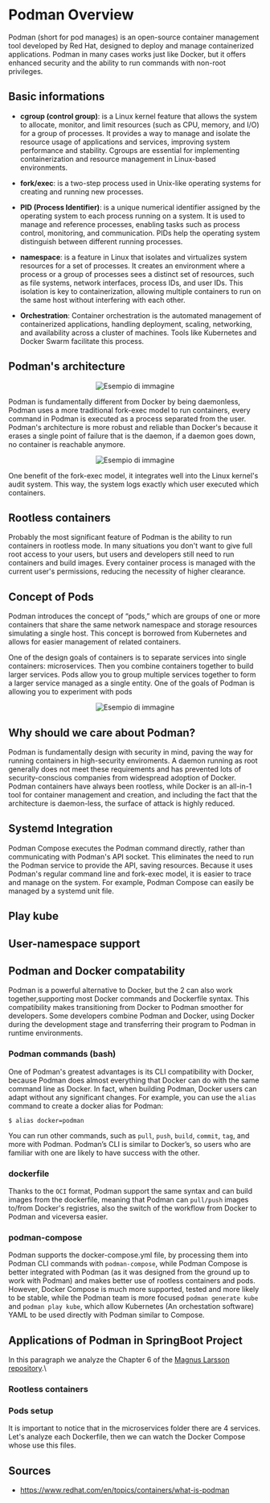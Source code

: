 # Podman Overview
Podman (short for pod manages) is an open-source container management tool developed by Red Hat, designed to deploy and manage containerized applications. Podman in many cases works just like Docker, but it offers enhanced security and the ability to run commands with non-root privileges.

## Basic informations
 - **cgroup (control group)**: is a Linux kernel feature that allows the system to allocate, monitor, and limit resources (such as CPU, memory, and I/O) for a group of processes. It provides a way to manage and isolate the resource usage of applications and services, improving system performance and stability. Cgroups are essential for implementing containerization and resource management in Linux-based environments.
 - **fork/exec**: is a two-step process used in Unix-like operating systems for creating and running new processes. 
 - **PID (Process Identifier)**: is a unique numerical identifier assigned by the operating system to each process running on a system. It is used to manage and reference processes, enabling tasks such as process control, monitoring, and communication. PIDs help the operating system distinguish between different running processes.
 - **namespace**: is a feature in Linux that isolates and virtualizes system resources for a set of processes. It creates an environment where a process or a group of processes sees a distinct set of resources, such as file systems, network interfaces, process IDs, and user IDs. This isolation is key to containerization, allowing multiple containers to run on the same host without interfering with each other.

- **Orchestration**: Container orchestration is the automated management of containerized applications, handling deployment, scaling, networking, and availability across a cluster of machines. Tools like Kubernetes and Docker Swarm facilitate this process.

## Podman's architecture
<p align="center">
  <img src="images/dockerAndPodman.png" alt="Esempio di immagine" />
</p>
Podman is fundamentally different from Docker by being daemonless, Podman uses a more traditional fork-exec model to run containers, every command in Podman is executed as a process separated from the user. 
Podman's architecture is more robust and reliable than Docker's because it erases a single point of failure that is the daemon, if a daemon goes down, no container is reachable anymore.

<p align="center">
  <img src="images/daemonless.JPG" alt="Esempio di immagine" />
</p>

One benefit of the fork-exec model, it integrates well into the Linux kernel's audit system. This way, the system logs exactly which user executed which containers. 


## Rootless containers

Probably the most significant feature of Podman is the ability to run containers in rootless mode. In many situations you don't want to give full root access to your users, but users and developers still need to run containers and build images. Every container process is managed with the current user's permissions, reducing the necessity of higher clearance.


## Concept of Pods

Podman introduces the concept of “pods,” which are groups of one or more containers that share the same network namespace and storage resources simulating a single host. This concept is borrowed from Kubernetes and allows for easier management of related containers.

One of the design goals of containers is to separate services into single containers: microservices. Then you combine containers together to build larger services. Pods allow you to group multiple services
together to form a larger service managed as a single entity. One of the goals of Podman is allowing you to experiment with pods

<p align="center">
  <img src="images/pods.JPG" alt="Esempio di immagine" />
</p>


## Why should we care about Podman?  

Podman is fundamentally design with security in mind, paving the way for running containers in high-security enviroments. A daemon running as root generally does not meet these requirements and has prevented lots of security-conscious companies from widespread adoption of Docker. Podman containers have always been rootless, while Docker is an all-in-1 tool for container management and creation, and including the fact that the architecture is daemon-less, the surface of attack is highly reduced.



## Systemd Integration
Podman Compose executes the Podman command directly, rather than communicating with Podman's API socket. This eliminates the need to run the Podman service to provide the API, saving resources. Because it uses Podman's regular command line and fork-exec model, it is easier to trace and manage on the system. For example, Podman Compose can easily be managed by a systemd unit file.

## Play kube

## User-namespace support
## Podman and Docker compatability 
Podman is a powerful alternative to Docker, but the 2 can also work together,supporting most Docker commands and Dockerfile syntax. This compatibility makes transitioning from Docker to Podman smoother for developers. Some developers combine Podman and Docker, using Docker during the development stage and transferring their program to Podman in runtime environments. 

### Podman commands (bash)
One of Podman's greatest advantages is its CLI compatibility with Docker, because Podman does almost everything that Docker can do with the same command line as Docker. In fact, when building Podman, Docker users can adapt without any significant changes. For example, you can use the ```alias``` command to create a docker alias for Podman:
```
$ alias docker=podman
```
You can run other commands, such as ```pull```, ```push```, ```build```, ```commit```, ```tag```, and more with Podman. Podman’s CLI is similar to Docker’s, so users who are familiar with one are likely to have success with the other.

### dockerfile
Thanks to the ```OCI``` format, Podman support the same syntax and can build images from the dockerfile, meaning that Podman can ```pull/push``` images to/from Docker's registries, also the switch of the workflow from Docker to Podman and viceversa easier. 


### podman-compose
Podman supports the docker-compose.yml file, by processing them into Podman CLI commands with ```podman-compose```, while Podman Compose is better integrated with Podman (as it was designed from the ground up to work with Podman) and makes better use of rootless containers and pods. However, Docker Compose is much more supported, tested and more likely to be stable, while the Podman team is more focused ```podman generate kube``` and ```podman play kube```, which allow Kubernetes (An orchestation software) YAML to be used directly with Podman similar to Compose.


## Applications of Podman in SpringBoot Project
In this paragraph we analyze the Chapter 6 of the [Magnus Larsson repository](https://github.com/PacktPublishing/Microservices-with-Spring-Boot-and-Spring-Cloud-Third-Edition/tree/main/Chapter06).\


### Rootless containers

### Pods setup
It is important to notice that in the microservices folder there are 4 services. Let's analyze each Dockerfile, then we can watch the Docker Compose whose use this files.



## Sources
- https://www.redhat.com/en/topics/containers/what-is-podman
